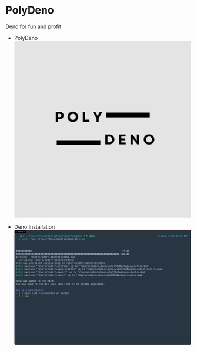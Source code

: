 # PolyDeno
Deno for fun and profit

* PolyDeno
![PolyDeno](https://raw.githubusercontent.com/arunabhdas/PolyDeno/refs/heads/main/polydeno.jpg)

* Deno Installation
![Deno Installation](https://raw.githubusercontent.com/arunabhdas/PolyDeno/refs/heads/main/deno_installation_2024-10-29_4_0_0_PM.png)
